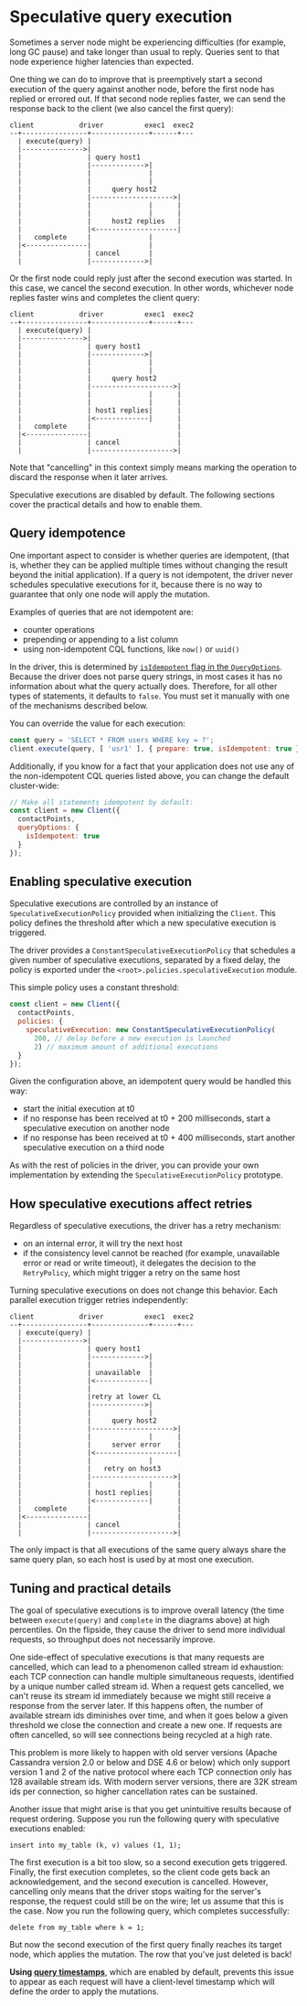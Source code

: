 # Speculative query execution

Sometimes a server node might be experiencing difficulties (for example, long GC pause) and take longer than
usual to reply. Queries sent to that node experience higher latencies than expected.

One thing we can do to improve that is preemptively start a second execution of the query against another node, 
before the first node has replied or errored out. If that second node replies faster, we can send the response back 
to the client (we also cancel the first query):

```
client           driver          exec1  exec2
--+----------------+--------------+------+---
  | execute(query) |
  |--------------->|
  |                | query host1
  |                |------------->|
  |                |              |
  |                |              |
  |                |     query host2
  |                |-------------------->|
  |                |              |      |
  |                |              |      |
  |                |     host2 replies   |
  |                |<--------------------|
  |   complete     |              |
  |<---------------|              |
  |                | cancel       |
  |                |------------->|
```

Or the first node could reply just after the second execution was started. In this case, we cancel the second execution.
In other words, whichever node replies faster wins and completes the client query:

```
client           driver          exec1  exec2
--+----------------+--------------+------+---
  | execute(query) |
  |--------------->|
  |                | query host1
  |                |------------->|
  |                |              |
  |                |              |
  |                |     query host2
  |                |-------------------->|
  |                |              |      |
  |                |              |      |
  |                | host1 replies|      |
  |                |<-------------|      |
  |   complete     |                     |
  |<---------------|                     |
  |                | cancel              |
  |                |-------------------->|
```

Note that "cancelling" in this context simply means marking the operation to discard the response when it later arrives.

Speculative executions are disabled by default. The following sections cover the practical details and how to
enable them.

## Query idempotence

One important aspect to consider is whether queries are idempotent, (that is, whether they can be applied multiple
times without changing the result beyond the initial application). If a query is not idempotent, the driver never
schedules speculative executions for it, because there is no way to guarantee that only one node will apply the
mutation.

Examples of queries that are not idempotent are:

- counter operations
- prepending or appending to a list column
- using non-idempotent CQL functions, like `now()` or `uuid()`

In the driver, this is determined by [`isIdempotent` flag in the `QueryOptions`][query-options-api]. Because the driver 
does not parse query strings, in most cases it has no information about what the query actually does. Therefore, for
 all other types of statements, it defaults to `false`. You must set it manually with one of the mechanisms described
  below.

You can override the value for each execution:

```js
const query = 'SELECT * FROM users WHERE key = ?';
client.execute(query, [ 'usr1' ], { prepare: true, isIdempotent: true }); 

```

Additionally, if you know for a fact that your application does not use any of the non-idempotent CQL queries listed 
above, you can change the default cluster-wide:

```js
// Make all statements idempotent by default:
const client = new Client({
  contactPoints,
  queryOptions: { 
    isIdempotent: true
  }
});
```

## Enabling speculative execution 

Speculative executions are controlled by an instance of `SpeculativeExecutionPolicy` provided when initializing the
`Client`. This policy defines the threshold after which a new speculative execution is triggered.

The driver provides a `ConstantSpeculativeExecutionPolicy` that schedules a given number of speculative executions,
separated by a fixed delay, the policy is exported under the `<root>.policies.speculativeExecution` module.

This simple policy uses a constant threshold:

```js
const client = new Client({
  contactPoints,
  policies: {
    speculativeExecution: new ConstantSpeculativeExecutionPolicy(
      200, // delay before a new execution is launched
      2) // maximum amount of additional executions
  }
});
```

Given the configuration above, an idempotent query would be handled this way:

- start the initial execution at t0
- if no response has been received at t0 + 200 milliseconds, start a speculative execution on another node
- if no response has been received at t0 + 400 milliseconds, start another speculative execution on a third node

As with the rest of policies in the driver, you can provide your own implementation by extending the 
`SpeculativeExecutionPolicy` prototype.

## How speculative executions affect retries

Regardless of speculative executions, the driver has a retry mechanism:

- on an internal error, it will try the next host
- if the consistency level cannot be reached (for example, unavailable error or read or write timeout), it delegates
the decision to the `RetryPolicy`, which might trigger a retry on the same host

Turning speculative executions on does not change this behavior. Each parallel execution trigger retries independently:

```
client           driver          exec1  exec2
--+----------------+--------------+------+---
  | execute(query) |
  |--------------->|
  |                | query host1
  |                |------------->|
  |                |              |
  |                | unavailable  |
  |                |<-------------|
  |                |
  |                |retry at lower CL
  |                |------------->|
  |                |              |
  |                |     query host2
  |                |-------------------->|
  |                |              |      |
  |                |     server error    |
  |                |<--------------------|
  |                |              |
  |                |   retry on host3
  |                |-------------------->|
  |                |              |      |
  |                | host1 replies|      |
  |                |<-------------|      |
  |   complete     |                     |
  |<---------------|                     |
  |                | cancel              |
  |                |-------------------->|
```

The only impact is that all executions of the same query always share the same query plan, so each host is used by at
most one execution.

## Tuning and practical details
 
The goal of speculative executions is to improve overall latency (the time between `execute(query)` and `complete` in
the diagrams above) at high percentiles. On the flipside, they cause the driver to send more individual requests, so
throughput does not necessarily improve.

One side-effect of speculative executions is that many requests are cancelled, which can lead to a phenomenon called
stream id exhaustion: each TCP connection can handle multiple simultaneous requests, identified by a unique
number called stream id. When a request gets cancelled, we can't reuse its stream id immediately because we might
still receive a response from the server later. If this happens often, the number of available stream ids diminishes
over time, and when it goes below a given threshold we close the connection and create a new one. If requests are often
cancelled, so will see connections being recycled at a high rate.

This problem is more likely to happen with old server versions (Apache Cassandra version 2.0 or below and DSE 4.6 or 
below) which only support version 1 and 2 of the  native protocol where each TCP connection only has 128 available
stream ids. With modern server versions, there are 32K stream ids per connection, so higher cancellation rates can be 
sustained.

Another issue that might arise is that you get unintuitive results because of request ordering. Suppose you run the
following query with speculative executions enabled:

```
insert into my_table (k, v) values (1, 1);
```

The first execution is a bit too slow, so a second execution gets triggered. Finally, the first execution completes,
so the client code gets back an acknowledgement, and the second execution is cancelled. However, cancelling only means
that the driver stops waiting for the server's response, the request could still be on the wire; let us assume that
this is the case. Now you run the following query, which completes successfully:

```
delete from my_table where k = 1;
```

But now the second execution of the first query finally reaches its target node, which applies the mutation. The row
that you've just deleted is back!

**Using [query timestamps](../query-timestamps)**, which are enabled by default, prevents
this issue to appear as each request will have a client-level timestamp which will define the order to apply the 
mutations.

[query-options-api]: http://docs.datastax.com/en/developer/nodejs-driver/latest/api/type.QueryOptions/